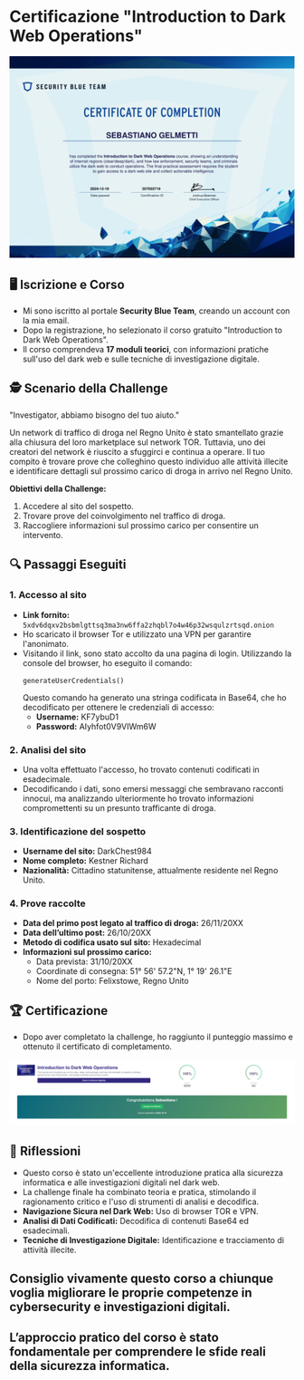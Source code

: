 
# Certificazione "Introduction to Dark Web Operations"

![Certificazione](./Certification.png)

## 🖥️ **Iscrizione e Corso**
- Mi sono iscritto al portale **Security Blue Team**, creando un account con la mia email.
- Dopo la registrazione, ho selezionato il corso gratuito "Introduction to Dark Web Operations".
- Il corso comprendeva **17 moduli teorici**, con informazioni pratiche sull'uso del dark web e sulle tecniche di investigazione digitale.

## 🕵️ **Scenario della Challenge**

"Investigator, abbiamo bisogno del tuo aiuto."

Un network di traffico di droga nel Regno Unito è stato smantellato grazie alla chiusura del loro marketplace sul network TOR. Tuttavia, uno dei creatori del network è riuscito a sfuggirci e continua a operare. Il tuo compito è trovare prove che colleghino questo individuo alle attività illecite e identificare dettagli sul prossimo carico di droga in arrivo nel Regno Unito.

**Obiettivi della Challenge:**
1. Accedere al sito del sospetto.
2. Trovare prove del coinvolgimento nel traffico di droga.
3. Raccogliere informazioni sul prossimo carico per consentire un intervento.

## 🔍 **Passaggi Eseguiti**

### 1. Accesso al sito

- **Link fornito:** `5xdv6dqxv2bsbmlgttsq3ma3nw6ffa2zhqbl7o4w46p32wsqulzrtsqd.onion`
- Ho scaricato il browser Tor e utilizzato una VPN per garantire l'anonimato.
- Visitando il link, sono stato accolto da una pagina di login. Utilizzando la console del browser, ho eseguito il comando:
  ```
  generateUserCredentials()
  ```
  Questo comando ha generato una stringa codificata in Base64, che ho decodificato per ottenere le credenziali di accesso:
  - **Username:** KF7ybuD1
  - **Password:** AIyhfot0V9VIWm6W

### 2. Analisi del sito
- Una volta effettuato l'accesso, ho trovato contenuti codificati in esadecimale.
- Decodificando i dati, sono emersi messaggi che sembravano racconti innocui, ma analizzando ulteriormente ho trovato informazioni compromettenti su un presunto trafficante di droga.

### 3. Identificazione del sospetto
- **Username del sito:** DarkChest984
- **Nome completo:** Kestner Richard
- **Nazionalità:** Cittadino statunitense, attualmente residente nel Regno Unito.

### 4. Prove raccolte
- **Data del primo post legato al traffico di droga:** 26/11/20XX
- **Data dell’ultimo post:** 26/10/20XX
- **Metodo di codifica usato sul sito:** Hexadecimal
- **Informazioni sul prossimo carico:**
  - Data prevista: 31/10/20XX
  - Coordinate di consegna: 51° 56' 57.2"N, 1° 19' 26.1"E
  - Nome del porto: Felixstowe, Regno Unito

## 🏆 **Certificazione**
- Dopo aver completato la challenge, ho raggiunto il punteggio massimo e ottenuto il certificato di completamento.

![End](./DarkWebOperations.png)

## 🤔 **Riflessioni**
- Questo corso è stato un'eccellente introduzione pratica alla sicurezza informatica e alle investigazioni digitali nel dark web.
- La challenge finale ha combinato teoria e pratica, stimolando il ragionamento critico e l'uso di strumenti di analisi e decodifica.
- **Navigazione Sicura nel Dark Web:** Uso di browser TOR e VPN.
- **Analisi di Dati Codificati:** Decodifica di contenuti Base64 ed esadecimali.
- **Tecniche di Investigazione Digitale:** Identificazione e tracciamento di attività illecite.

## Consiglio vivamente questo corso a chiunque voglia migliorare le proprie competenze in cybersecurity e investigazioni digitali.
## L’approccio pratico del corso è stato fondamentale per comprendere le sfide reali della sicurezza informatica.
